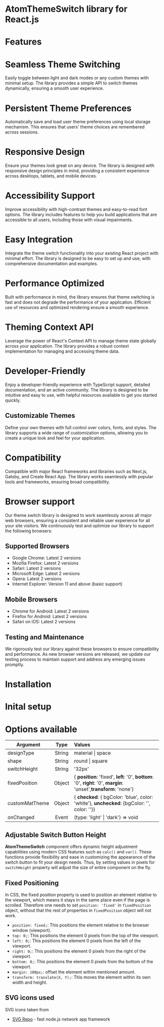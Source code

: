 # AtomThemeSwitch library for React.js

# Features
# Seamless Theme Switching
Easily toggle between light and dark modes or any custom themes with minimal setup. The library provides a simple API to switch themes dynamically, ensuring a smooth user experience.



# Persistent Theme Preferences
Automatically save and load user theme preferences using local storage mechanism. This ensures that users' theme choices are remembered across sessions.

# Responsive Design
Ensure your themes look great on any device. The library is designed with responsive design principles in mind, providing a consistent experience across desktops, tablets, and mobile devices.

# Accessibility Support
Improve accessibility with high-contrast themes and easy-to-read font options. The library includes features to help you build applications that are accessible to all users, including those with visual impairments.

# Easy Integration
Integrate the theme switch functionality into your existing React project with minimal effort. The library is designed to be easy to set up and use, with comprehensive documentation and examples.

# Performance Optimized
Built with performance in mind, the library ensures that theme switching is fast and does not degrade the performance of your application. Efficient use of resources and optimized rendering ensure a smooth experience.

# Theming Context API
Leverage the power of React's Context API to manage theme state globally across your application. The library provides a robust context implementation for managing and accessing theme data.

# Developer-Friendly
Enjoy a developer-friendly experience with TypeScript support, detailed documentation, and an active community. The library is designed to be intuitive and easy to use, with helpful resources available to get you started quickly.


## Customizable Themes
Define your own themes with full control over colors, fonts, and styles. The library supports a wide range of customization options, allowing you to create a unique look and feel for your application.

# Compatibility
Compatible with major React frameworks and libraries such as Next.js, Gatsby, and Create React App. The library works seamlessly with popular tools and frameworks, ensuring broad compatibility.

# Browser support 

Our theme switch library is designed to work seamlessly across all major web browsers, ensuring a consistent and reliable user experience for all your site visitors. We continuously test and optimize our library to support the following browsers:

## Supported Browsers

 - Google Chrome: Latest 2 versions
 - Mozilla Firefox: Latest 2 versions
 - Safari: Latest 2 versions
 - Microsoft Edge: Latest 2 versions
 - Opera: Latest 2 versions
 - Internet Explorer: Version 11 and above (basic support)
## Mobile Browsers

 - Chrome for Android: Latest 2 versions
 - Firefox for Android: Latest 2 versions
 - Safari on iOS: Latest 2 versions

## Testing and Maintenance
We rigorously test our library against these browsers to ensure compatibility and performance. As new browser versions are released, we update our testing process to maintain support and address any emerging issues promptly. 

# Installation
# Inital setup
# Options available

| Argument        | Type        | Values        |
| -------------   |:-----------:|:------------  |
| designType      | String      | material \| space  |
| shape           | String      | round  \| square   |
| switchHeight    | String      | '32px'   |
| fixedPosition   | Object      | { **position**: 'fixed', **left**: '0', **bottom**: '0', **right**: '0', **margin**: 'unset',**transform**: 'none'}   |
| customMatTheme  | Object      |  {  **checked**: { bgColor: 'blue', color: 'white'},  **unchecked**: {bgColor: '', color: ''}}|
| onChanged       | Event       | (type: 'light' \| 'dark') => void    |

## Adjustable Switch Button Height
**AtomThemeSwitch** component offers dynamic height adjustment capabilities using modern CSS features such as `calc()` and `var()`. These functions provide flexibility and ease in customizing the appearance of the switch button to fit your design needs. Thus, by setting values in pixels for `switchHeight` property will adjust the size of entire component on the fly.

## Fixed Positioning
In CSS, the fixed position property is used to position an element relative to the viewport, which means it stays in the same place even if the page is scrolled. Therefore one needs to set `position: 'fixed'` in `fixedPosition` object, without that the rest of properties in `fixedPosition` object will not work.

 - `position: fixed;`: This positions the element relative to the browser window (viewport).
 - `top: 0;`: This positions the element 0 pixels from the top of the viewport.
 - `left: 0;`: This positions the element 0 pixels from the left of the viewport.
 - `right: 0;`: This positions the element 0 pixels from the right of the viewport.
 - `bottom: 0;`: This positions the element 0 pixels from the bottom of the viewport.
 - `margin: 100px;`: offset the element within mentioned amount.
 - `transform: translate(X, Y);`: This moves the element within its own width and height.


## SVG icons used          
SVG icons taken from 

- [SVG Repo] - fast node.js network app framework

 [SVG Repo]: <https://www.svgrepo.com/>